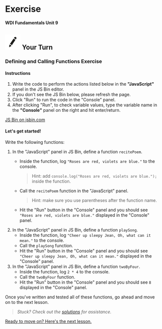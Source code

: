 # Exercise

**WDI Fundamentals Unit 9**

## ![Your Turn](../../.gitbook/assets/exercise.png) Your Turn

### Defining and Calling Functions Exercise

#### Instructions

1. Write the code to perform the actions listed below in the **"JavaScript"** panel in the JS Bin editor. 
2. If you don't see the JS Bin below, please refresh the page.
3. Click "Run" to run the code in the "Console" panel.
4. After clicking "Run", to check variable values, type the variable name in the **"Console"** panel on the right and hit enter/return.

[JS Bin on jsbin.com](http://jsbin.com/gikuni/edit?js,console&height600)

#### Let's get started!

Write the following functions:

1. In the "JavaScript" panel in JS Bin, define a function `recitePoem`.
   * Inside the function, log `"Roses are red, violets are blue."` to the console.

     > Hint: add `console.log("Roses are red, violets are blue.");` inside the function.

   * Call the `recitePoem` function in the "JavaScript" panel.

     > Hint: make sure you use parentheses after the function name.

   * Hit the "Run" button in the "Console" panel and you should see `"Roses are red, violets are blue."` displayed in the "Console" panel.
2. In the "JavaScript" panel in JS Bin, define a function `playSong`.
   * Inside the function, log `"Cheer up sleepy Jean, Oh, what can it mean."` to the console. 
   * Call the `playSong` function.
   * Hit the "Run" button in the "Console" panel and you should see `"Cheer up sleepy Jean, Oh, what can it mean."` displayed in the "Console" panel.
3. In the "JavaScript" panel in JS Bin, define a function `twoByFour`.
   * Inside the function, log `2 * 4` to the console. 
   * Call the `twoByFour` function.
   * Hit the "Run" button in the "Console" panel and you should see `8` displayed in the "Console" panel.

Once you've written and tested all of these functions, go ahead and move on to the next lesson.

> _Stuck? Check out the_ [_solutions_](../../exercise-solutions.md#defining-calling-functions) _for assistance._

[Ready to move on? Here's the next lesson.](../parameters-return-statements/)

